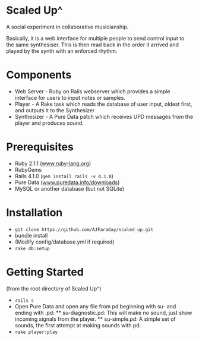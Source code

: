 # Scaled Up^

A social experiment in collaborative musicianship.

Basically, it is a web interface for multiple people to send control input to the same synthesiser. This is then read back in the order it arrived and played by the synth with an enforced rhythm.

# Components

* Web Server - Ruby on Rails webserver which provides a simple interface for users to input notes or samples. 
* Player - A Rake task which reads the database of user input, oldest first, and outputs it to the Synthesizer
* Synthesizer - A Pure Data patch which receives UPD messages from the player and produces sound. 

# Prerequisites

* Ruby 2.1.1 (www.ruby-lang.org) 
* RubyGems 
* Rails 4.1.0 (`gem install rails -v 4.1.0`)
* Pure Data (www.puredata.info/downloads)
* MySQL or another database (but not SQLite)

# Installation

* `git clone https://github.com/AJFaraday/scaled_up.git`
* bundle install
* (Modify config/database.yml if required)
* `rake db:setup`

# Getting Started

(from the root directory of Scaled Up^)

* `rails s`
* Open Pure Data and open any file from pd beginning with su- and ending with .pd:
** su-diagnostic.pd: This will make no sound, just show incoming signals from the player.
** su-simple.pd: A simple set of sounds, the first attempt at making sounds with pd.
* `rake player:play`


